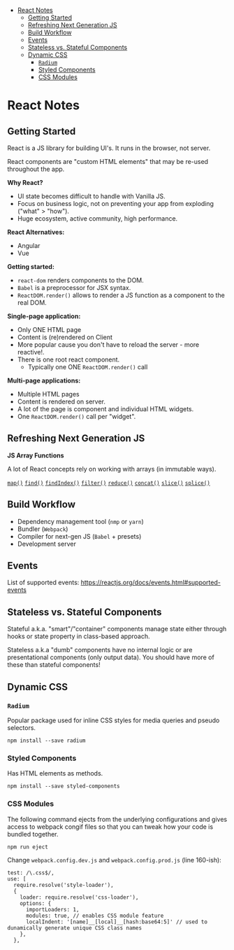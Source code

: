- [React Notes](#react-notes)
  - [Getting Started](#getting-started)
  - [Refreshing Next Generation JS](#refreshing-next-generation-js)
  - [Build Workflow](#build-workflow)
  - [Events](#events)
  - [Stateless vs. Stateful Components](#stateless-vs-stateful-components)
  - [Dynamic CSS](#dynamic-css)
    - [```Radium```](#radium)
    - [Styled Components](#styled-components)
    - [CSS Modules](#css-modules)

# React Notes

## Getting Started

React is a JS library for building UI's. It runs in the browser, not server.

React components are "custom HTML elements" that may be re-used throughout the app.

**Why React?**

- UI state becomes difficult to handle with Vanilla JS.
- Focus on business logic, not on preventing your app from exploding ("what" > "how").
- Huge ecosystem, active community, high performance.

**React Alternatives:**

- Angular
- Vue

**Getting started:**

- ```react-dom``` renders components to the DOM.
- ```Babel``` is a preprocessor for JSX syntax.
- ```ReactDOM.render()``` allows to render a JS function as a component to the real DOM.

**Single-page application:**

- Only ONE HTML page
- Content is (re)rendered on Client
- More popular cause you don't have to reload the server - more reactive!.
- There is one root react component.
  - Typically one ONE ```ReactDOM.render()``` call

**Multi-page applications:**

- Multiple HTML pages
- Content is rendered on server.
- A lot of the page is component and individual HTML widgets.
- One ```ReactDOM.render()``` call per "widget".

## Refreshing Next Generation JS

**JS Array Functions**

A lot of React concepts rely on working with arrays (in immutable ways).

[```map()```](https://developer.mozilla.org/en-US/docs/Web/JavaScript/Reference/Global_Objects/Array/map)
[```find()```](https://developer.mozilla.org/en-US/docs/Web/JavaScript/Reference/Global_Objects/Array/find)
[```findIndex()```](https://developer.mozilla.org/en-US/docs/Web/JavaScript/Reference/Global_Objects/Array/findIndex)
[```filter()```](https://developer.mozilla.org/en-US/docs/Web/JavaScript/Reference/Global_Objects/Array)
[```reduce()```](https://developer.mozilla.org/en-US/docs/Web/JavaScript/Reference/Global_Objects/Array/Reduce?v=b)
[```concat()```](https://developer.mozilla.org/en-US/docs/Web/JavaScript/Reference/Global_Objects/Array/concat?v=b)
[```slice()```](https://developer.mozilla.org/en-US/docs/Web/JavaScript/Reference/Global_Objects/Array/slice)
[```splice()```](https://developer.mozilla.org/en-US/docs/Web/JavaScript/Reference/Global_Objects/Array/splice)

## Build Workflow

- Dependency management tool (```nmp``` or ```yarn```)
- Bundler (```Webpack```)
- Compiler for next-gen JS (```Babel``` + presets)
- Development server

## Events

List of supported events: https://reactjs.org/docs/events.html#supported-events

## Stateless vs. Stateful Components

Stateful a.k.a. "smart"/"container" components manage state either through hooks or state property in class-based approach.

Stateless a.k.a "dumb" components have no internal logic or are presentational components (only output data). You should have more of these than stateful components!

## Dynamic CSS

### ```Radium```

Popular package used for inline CSS styles for media queries and pseudo selectors.

```
npm install --save radium
```

### Styled Components

Has HTML elements as methods.

```
npm install --save styled-components
```

### CSS Modules

The following command ejects from the underlying configurations and gives access to webpack congif files so that you can tweak how your code is bundled together.

```
npm run eject
```

Change ```webpack.config.dev.js``` and ```webpack.config.prod.js```
(line 160-ish):

```
test: /\.css$/,
use: [
  require.resolve('style-loader'),
  {
    loader: require.resolve('css-loader'),
    options: {
      importLoaders: 1,
      modules: true, // enables CSS module feature
      localIndent: '[name]__[local]__[hash:base64:5]' // used to dunamically generate unique CSS class names
    },
  },
```